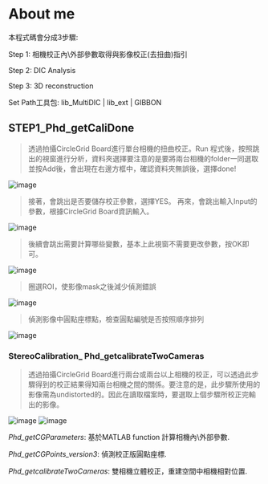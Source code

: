 # About me
本程式碼會分成3步驟:

Step 1: 相機校正內\外部參數取得與影像校正(去扭曲)指引

Step 2: DIC Analysis 

Step 3: 3D reconstruction

Set Path工具包: lib_MultiDIC | lib_ext | GIBBON


## STEP1_Phd_getCaliDone
> 透過拍攝CircleGrid Board進行單台相機的扭曲校正。Run 程式後，按照跳出的視窗進行分析，資料夾選擇要注意的是要將兩台相機的folder一同選取並按Add後，會出現在右邊方框中，確認資料夾無誤後，選擇done!   

![image](https://github.com/user-attachments/assets/ae0c02bb-ade5-4a7c-9ad2-4e69b7561a10)

> 接著，會跳出是否要儲存校正參數，選擇YES。 再來，會跳出輸入Input的參數，根據CircleGrid Board資訊輸入。  

![image](https://github.com/user-attachments/assets/e4708b4f-43f7-40b6-9aed-6b2f68bd3886)

> 後續會跳出需要計算哪些變數，基本上此視窗不需要更改參數，按OK即可。  

![image](https://github.com/user-attachments/assets/d0082138-262f-4e58-931a-6a41b2c11cad)


> 圈選ROI，使影像mask之後減少偵測錯誤   

![image](https://github.com/user-attachments/assets/ee1ae93f-1984-4067-84a9-bf786a5f597e)

> 偵測影像中圓點座標點，檢查圓點編號是否按照順序排列  

![image](https://github.com/user-attachments/assets/c445780f-cd1e-4755-9dfc-47a00500f77e)


### StereoCalibration_ Phd_getcalibrateTwoCameras
> 透過拍攝CircleGrid Board進行兩台或兩台以上相機的校正，可以透過此步驟得到的校正結果得知兩台相機之間的關係。要注意的是，此步驟所使用的影像需為undistorted的。因此在讀取檔案時，要選取上個步驟所校正完輸出的影像。  

![image](https://github.com/user-attachments/assets/5911f1f3-fdfa-4a67-b97d-54c2874a6553)
![image](https://github.com/user-attachments/assets/58ff602a-63f3-4956-9aba-929dd886f8b3)





*Phd_getCGParameters*: 基於MATLAB function 計算相機內\外部參數.

*Phd_getCGPoints_version3*: 偵測校正版圓點座標.

*Phd_getcalibrateTwoCameras*: 雙相機立體校正，重建空間中相機相對位置.




